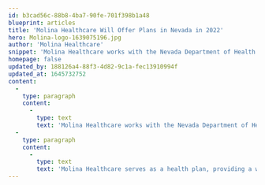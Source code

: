 ```yaml
---
id: b3cad56c-88b8-4ba7-90fe-701f398b1a48
blueprint: articles
title: 'Molina Healthcare Will Offer Plans in Nevada in 2022'
hero: Molina-logo-1639075196.jpg
author: 'Molina Healthcare'
snippet: 'Molina Healthcare works with the Nevada Department of Health and Human Services (DHHS), and the Division of Healthcare Financing and Policy (DHCFP), providing health services for the Nevada Medicaid and Nevada Check Up program beginning in 2022. Under a new contract, Molina''s Nevada health plan will be one of four managed care organizations offering health care coverage to approximately 630,000 Medicaid beneficiaries in Clark County, which includes Las Vegas, and Washoe County, which includes Reno.'
homepage: false
updated_by: 188126a4-88f3-4d82-9c1a-fec13910994f
updated_at: 1645732752
content:
  -
    type: paragraph
    content:
      -
        type: text
        text: 'Molina Healthcare works with the Nevada Department of Health and Human Services (DHHS), and the Division of Healthcare Financing and Policy (DHCFP), providing health services for the Nevada Medicaid and Nevada Check Up program beginning in 2022. Under a new contract, Molina''s Nevada health plan will be one of four managed care organizations offering health care coverage to approximately 630,000 Medicaid beneficiaries in Clark County, which includes Las Vegas, and Washoe County, which includes Reno.'
  -
    type: paragraph
    content:
      -
        type: text
        text: 'Molina Healthcare serves as a health plan, providing a wide range of quality health care services to families and individuals who qualify for government-sponsored programs, including Medicaid and the State Children''s Health Insurance Program (SCHIP).'
---
```

